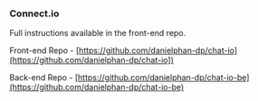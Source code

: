 ### Connect.io

Full instructions available in the front-end repo.

Front-end Repo - [https://github.com/danielphan-dp/chat-io](https://github.com/danielphan-dp/chat-io])

Back-end Repo - [https://github.com/danielphan-dp/chat-io-be](https://github.com/danielphan-dp/chat-io-be)

